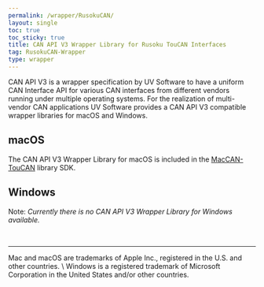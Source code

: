 ```yaml
---
permalink: /wrapper/RusokuCAN/
layout: single
toc: true
toc_sticky: true
title: CAN API V3 Wrapper Library for Rusoku TouCAN Interfaces
tag: RusokuCAN-Wrapper
type: wrapper
---
```

CAN&nbsp;API&nbsp;V3 is a wrapper specification by UV&nbsp;Software to have a uniform CAN Interface API for various CAN interfaces from different vendors running under multiple operating systems.
For the realization of multi-vendor CAN applications UV&nbsp;Software provides a CAN&nbsp;API&nbsp;V3 compatible wrapper libraries for macOS and Windows.

## macOS

The CAN API V3 Wrapper Library for macOS is included in the [MacCAN-TouCAN](/drivers/RusokuCAN/) library SDK.

## Windows

Note: _Currently there is no CAN API V3 Wrapper Library for Windows available._

<br/>
<hr/>
Mac and macOS are trademarks of Apple Inc., registered in the U.S. and other countries. \
Windows is a registered trademark of Microsoft Corporation in the United States and/or other countries.
